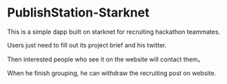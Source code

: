 # PublishStation-Starknet

This is a simple dapp built on starknet for recruiting hackathon teammates.

Users just need to fill out its project brief and his twitter.

Then interested people who see it on the website will contact them。

When he finish grouping, he can withdraw the recruiting post on website.